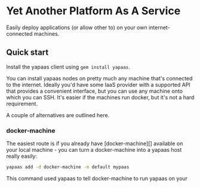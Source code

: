 # Yet Another Platform As A Service

Easily deploy applications (or allow other to) on your own internet-connected
machines.

## Quick start

Install the yapaas client using `gem install yapaas`.

You can install yapaas nodes on pretty much any machine that's connected to
the internet. Ideally you'd have some IaaS provider with a supported API
that provides a convenient interface, but you can use any machine onto which
you can SSH. It's easier if the machines run docker, but it's not a hard
requirement.

A couple of alternatives are outlined here.

### docker-machine

The easiest route is if you already have [docker-machine][] available on your
local machine - you can turn a docker-machine into a yapaas host really
easily:

```sh
yapaas add -d docker-machine -m default mypaas
```

This command used yapaas to tell docker-machine to run yapaas on your 
